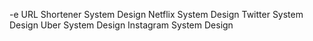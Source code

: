 -e URL Shortener System Design
Netflix System Design
Twitter System Design
Uber System Design
Instagram System Design
